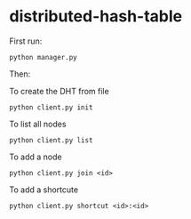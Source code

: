 # distributed-hash-table


First run: 
```
python manager.py
```

Then:

To create the DHT from file
```
python client.py init
```

To list all nodes
```
python client.py list
```

To add a node
```
python client.py join <id>
```

To add a shortcute
```
python client.py shortcut <id>:<id>
```
